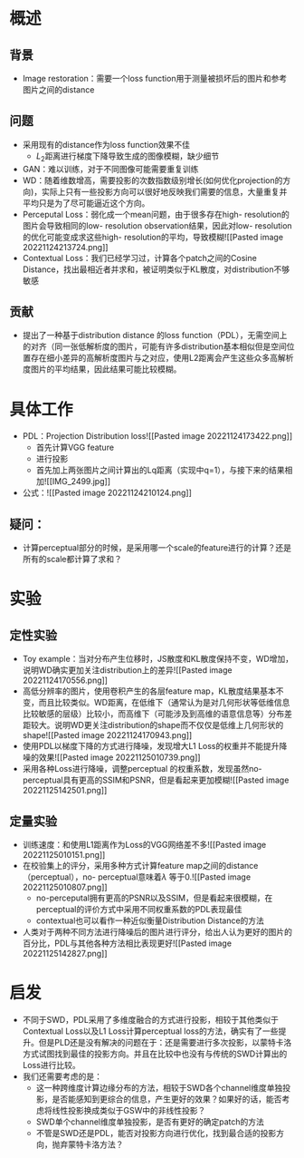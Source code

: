 # 概述
## 背景
- Image restoration：需要一个loss function用于测量被损坏后的图片和参考图片之间的distance
## 问题
- 采用现有的distance作为loss function效果不佳
	- $L_2$距离进行梯度下降导致生成的图像模糊，缺少细节
- GAN：难以训练，对于不同图像可能需要重复训练
- WD：随着维数增高，需要投影的次数指数级别增长(如何优化projection的方向)，实际上只有一些投影方向可以很好地反映我们需要的信息，大量重复并平均只是为了尽可能逼近这个方向。
- Perceputal Loss：弱化成一个mean问题，由于很多存在high- resolution的图片会导致相同的low- resolution observation结果，因此对low- resolution的优化可能变成求这些high- resolution的平均，导致模糊![[Pasted image 20221124213724.png]]
- Contextual Loss：我们已经学习过，计算各个patch之间的Cosine Distance，找出最相近者并求和，被证明类似于KL散度，对distribution不够敏感
## 贡献
- 提出了一种基于distribution distance 的loss function（PDL），无需空间上的对齐（同一张低解析度的图片，可能有许多distribution基本相似但是空间位置存在细小差异的高解析度图片与之对应，使用L2距离会产生这些众多高解析度图片的平均结果，因此结果可能比较模糊。
# 具体工作
- PDL：Projection Distribution loss![[Pasted image 20221124173422.png]]
	- 首先计算VGG feature
	- 进行投影
	- 首先加上两张图片之间计算出的Lq距离（实现中q=1），与接下来的结果相加![[IMG_2499.jpg]]
- 公式：![[Pasted image 20221124210124.png]]
## 疑问：
- 计算perceptual部分的时候，是采用哪一个scale的feature进行的计算？还是所有的scale都计算了求和？
# 实验
## 定性实验
- Toy example：当对分布产生位移时，JS散度和KL散度保持不变，WD增加，说明WD确实更加关注distribution上的差异![[Pasted image 20221124170556.png]]
- 高低分辨率的图片，使用卷积产生的各层feature map，KL散度结果基本不变，而且比较类似。WD距离，在低维下（通常认为是对几何形状等低维信息比较敏感的层级）比较小，而高维下（可能涉及到高维的语意信息等）分布差距较大。说明WD更关注distribution的shape而不仅仅是低维上几何形状的shape![[Pasted image 20221124170943.png]]
- 使用PDL以梯度下降的方式进行降噪，发现增大L1 Loss的权重并不能提升降噪的效果![[Pasted image 20221125010739.png]]
- 采用各种Loss进行降噪，调整perceptual 的权重系数，发现虽然no- perceptual具有更高的SSIM和PSNR，但是看起来更加模糊![[Pasted image 20221125142501.png]]
## 定量实验
- 训练速度：和使用L1距离作为Loss的VGG网络差不多![[Pasted image 20221125010151.png]]
- 在校验集上的评分，采用多种方式计算feature map之间的distance（perceptual），no- perceptual意味着$\lambda$ 等于0.![[Pasted image 20221125010807.png]]
	- no-perceputal拥有更高的PSNR以及SSIM，但是看起来很模糊，在perceptual的评价方式中采用不同权重系数的PDL表现最佳
	- contextual也可以看作一种近似衡量Distribution Distance的方法
- 人类对于两种不同方法进行降噪后的图片进行评分，给出人认为更好的图片的百分比，PDL与其他各种方法相比表现更好![[Pasted image 20221125142827.png]]

# 启发
- 不同于SWD，PDL采用了多维度融合的方式进行投影，相较于其他类似于Contextual Loss以及L1 Loss计算perceptual loss的方法，确实有了一些提升。但是PLD还是没有解决的问题在于：还是需要进行多次投影，以蒙特卡洛方式试图找到最佳的投影方向。并且在比较中也没有与传统的SWD计算出的Loss进行比较。
- 我们还需要考虑的是：
	- 这一种跨维度计算边缘分布的方法，相较于SWD各个channel维度单独投影，是否能感知到更综合的信息，产生更好的效果？如果好的话，能否考虑将线性投影换成类似于GSW中的非线性投影？
	- SWD单个channel维度单独投影，是否有更好的确定patch的方法
	- 不管是SWD还是PDL，能否对投影方向进行优化，找到最合适的投影方向，抛弃蒙特卡洛方法？